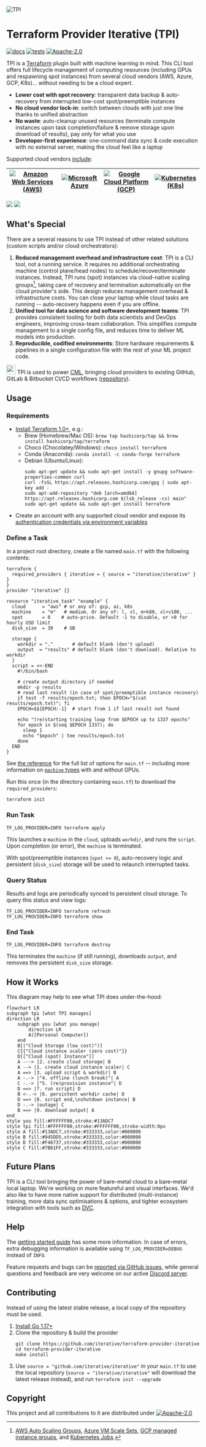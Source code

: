 ![TPI](https://static.iterative.ai/img/tpi/banner.svg)

# Terraform Provider Iterative (TPI)

[![docs](https://img.shields.io/badge/-docs-5c4ee5?logo=terraform)](https://registry.terraform.io/providers/iterative/iterative/latest/docs)
[![tests](https://img.shields.io/github/workflow/status/iterative/terraform-provider-iterative/Test?label=tests&logo=GitHub)](https://github.com/iterative/terraform-provider-iterative/actions/workflows/test.yml)
[![Apache-2.0][licence-badge]][licence-file]

TPI is a [Terraform](https://terraform.io) plugin built with machine learning in mind. This CLI tool offers full lifecycle management of computing resources (including GPUs and respawning spot instances) from several cloud vendors (AWS, Azure, GCP, K8s)... without needing to be a cloud expert.

- **Lower cost with spot recovery**: transparent data backup & auto-recovery from interrupted low-cost spot/preemptible instances
- **No cloud vendor lock-in**: switch between clouds with just one line thanks to unified abstraction
- **No waste**: auto-cleanup unused resources (terminate compute instances upon task completion/failure & remove storage upon download of results), pay only for what you use
- **Developer-first experience**: one-command data sync & code execution with no external server, making the cloud feel like a laptop

Supported cloud vendors [include][auth]:

| [![Amazon Web Services (AWS)][aws-badge]][aws] | [![Microsoft Azure][azure-badge]][azure] | [![Google Cloud Platform (GCP)][gcp-badge]][gcp] | [![Kubernetes (K8s)][k8s-badge]][k8s] |
| ---------------------------------------------- | ---------------------------------------- | ------------------------------------------------ | ------------------------------------- |

[aws-badge]: https://img.shields.io/badge/AWS-Amazon_Web_Services-black?colorA=white&logoColor=232F3E&logo=amazonaws
[aws]: https://registry.terraform.io/providers/iterative/iterative/latest/docs/guides/authentication#amazon-web-services
[azure-badge]: https://img.shields.io/badge/Azure-Microsoft_Azure-black?colorA=white&logoColor=0078D4&logo=microsoftazure
[azure]: https://registry.terraform.io/providers/iterative/iterative/latest/docs/guides/authentication#microsoft-azure
[gcp-badge]: https://img.shields.io/badge/GCP-Google_Cloud_Platform-black?colorA=white&logoColor=4285F4&logo=googlecloud
[gcp]: https://registry.terraform.io/providers/iterative/iterative/latest/docs/guides/authentication#google-cloud-platform
[k8s-badge]: https://img.shields.io/badge/K8s-Kubernetes-black?colorA=white&logoColor=326CE5&logo=kubernetes
[k8s]: https://registry.terraform.io/providers/iterative/iterative/latest/docs/guides/authentication#kubernetes
[auth]: https://registry.terraform.io/providers/iterative/iterative/latest/docs/guides/authentication

![](https://github.com/iterative/static/raw/main/img/tpi/high-level-light.png#gh-light-mode-only)
![](https://github.com/iterative/static/raw/main/img/tpi/high-level-dark.png#gh-dark-mode-only)

## What's Special

There are a several reasons to use TPI instead of other related solutions (custom scripts and/or cloud orchestrators):

1. **Reduced management overhead and infrastructure cost**:
   TPI is a CLI tool, not a running service. It requires no additional orchestrating machine (control plane/head nodes) to schedule/recover/terminate instances. Instead, TPI runs (spot) instances via cloud-native scaling groups[^scalers], taking care of recovery and termination automatically on the cloud provider's side. This design reduces management overhead & infrastructure costs. You can close your laptop while cloud tasks are running -- auto-recovery happens even if you are offline.
2. **Unified tool for data science and software development teams**:
   TPI provides consistent tooling for both data scientists and DevOps engineers, improving cross-team collaboration. This simplifies compute management to a single config file, and reduces time to deliver ML models into production.
3. **Reproducible, codified environments**:
   Store hardware requirements & pipelines in a single configuration file with the rest of your ML project code.

[^scalers]: [AWS Auto Scaling Groups](https://docs.aws.amazon.com/autoscaling/ec2/userguide/what-is-amazon-ec2-auto-scaling.html), [Azure VM Scale Sets](https://azure.microsoft.com/en-us/services/virtual-machine-scale-sets), [GCP managed instance groups](https://cloud.google.com/compute/docs/instance-groups#managed_instance_groups), and [Kubernetes Jobs](https://kubernetes.io/docs/concepts/workloads/controllers/job).

<img width=24px src="https://static.iterative.ai/logo/cml.svg"/> TPI is used to power [CML](https://cml.dev), bringing cloud providers to existing GitHub, GitLab & Bitbucket CI/CD workflows ([repository](https://github.com/iterative/cml)).

## Usage

### Requirements

- [Install Terraform 1.0+](https://learn.hashicorp.com/tutorials/terraform/install-cli#install-terraform), e.g.:
  - Brew (Homebrew/Mac OS): `brew tap hashicorp/tap && brew install hashicorp/tap/terraform`
  - Choco (Chocolatey/Windows): `choco install terraform`
  - Conda (Anaconda): `conda install -c conda-forge terraform`
  - Debian (Ubuntu/Linux):
    ```
    sudo apt-get update && sudo apt-get install -y gnupg software-properties-common curl
    curl -fsSL https://apt.releases.hashicorp.com/gpg | sudo apt-key add -
    sudo apt-add-repository "deb [arch=amd64] https://apt.releases.hashicorp.com $(lsb_release -cs) main"
    sudo apt-get update && sudo apt-get install terraform
    ```
- Create an account with any supported cloud vendor and expose its [authentication credentials via environment variables][auth]

### Define a Task

In a project root directory, create a file named `main.tf` with the following contents:

```hcl
terraform {
  required_providers { iterative = { source = "iterative/iterative" } }
}
provider "iterative" {}

resource "iterative_task" "example" {
  cloud      = "aws" # or any of: gcp, az, k8s
  machine    = "m"   # medium. Or any of: l, xl, m+k80, xl+v100, ...
  spot       = 0    # auto-price. Default -1 to disable, or >0 for hourly USD limit
  disk_size  = 30    # GB

  storage {
    workdir = "."       # default blank (don't upload)
    output  = "results" # default blank (don't download). Relative to workdir
  }
  script = <<-END
    #!/bin/bash

    # create output directory if needed
    mkdir -p results
    # read last result (in case of spot/preemptible instance recovery)
    if test -f results/epoch.txt; then EPOCH="$(cat results/epoch.txt)"; fi
    EPOCH=$${EPOCH:-1}  # start from 1 if last result not found

    echo "(re)starting training loop from $EPOCH up to 1337 epochs"
    for epoch in $(seq $EPOCH 1337); do
      sleep 1
      echo "$epoch" | tee results/epoch.txt
    done
  END
}
```

See [the reference](https://registry.terraform.io/providers/iterative/iterative/latest/docs/resources/task#argument-reference) for the full list of options for `main.tf` -- including more information on [`machine` types](https://registry.terraform.io/providers/iterative/iterative/latest/docs/resources/task#machine-type) with and without GPUs.

Run this once (in the directory containing `main.tf`) to download the `required_providers`:

```
terraform init
```

### Run Task

```
TF_LOG_PROVIDER=INFO terraform apply
```

This launches a `machine` in the `cloud`, uploads `workdir`, and runs the `script`. Upon completion (or error), the `machine` is terminated.

With spot/preemptible instances (`spot >= 0`), auto-recovery logic and persistent (`disk_size`) storage will be used to relaunch interrupted tasks.

### Query Status

Results and logs are periodically synced to persistent cloud storage. To query this status and view logs:

```
TF_LOG_PROVIDER=INFO terraform refresh
TF_LOG_PROVIDER=INFO terraform show
```

### End Task

```
TF_LOG_PROVIDER=INFO terraform destroy
```

This terminates the `machine` (if still running), downloads `output`, and removes the persistent `disk_size` storage.

## How it Works

This diagram may help to see what TPI does under-the-hood:

```mermaid
flowchart LR
subgraph tpi [what TPI manages]
direction LR
    subgraph you [what you manage]
        direction LR
        A([Personal Computer])
    end
    B[("Cloud Storage (low cost)")]
    C{{"Cloud instance scaler (zero cost)"}}
    D[["Cloud (spot) Instance"]]
    A ---> |2. create cloud storage| B
    A --> |1. create cloud instance scaler| C
    A ==> |3. upload script & workdir| B
    A -.-> |"4. offline (lunch break)"| A
    C -.-> |"5. (re)provision instance"| D
    D ==> |7. run script| D
    B <-.-> |6. persistent workdir cache| D
    D ==> |8. script end,\nshutdown instance| B
    D -.-> |outage| C
    B ==> |9. download output| A
end
style you fill:#FFFFFF00,stroke:#13ADC7
style tpi fill:#FFFFFF00,stroke:#FFFFFF00,stroke-width:0px
style A fill:#13ADC7,stroke:#333333,color:#000000
style B fill:#945DD5,stroke:#333333,color:#000000
style D fill:#F46737,stroke:#333333,color:#000000
style C fill:#7B61FF,stroke:#333333,color:#000000
```

## Future Plans

TPI is a CLI tool bringing the power of bare-metal cloud to a bare-metal local laptop. We're working on more featureful and visual interfaces. We'd also like to have more native support for distributed (multi-instance) training, more data sync optimisations & options, and tighter ecosystem integration with tools such as [DVC](https://dvc.org).

## Help

The [getting started guide](https://registry.terraform.io/providers/iterative/iterative/latest/docs/guides/getting-started) has some more information. In case of errors, extra debugging information is available using `TF_LOG_PROVIDER=DEBUG` instead of `INFO`.

Feature requests and bugs can be [reported via GitHub issues](https://github.com/iterative/terraform-provider-iterative/issues), while general questions and feedback are very welcome on our active [Discord server](https://discord.gg/bzA6uY7).

## Contributing

Instead of using the latest stable release, a local copy of the repository must be used.

1. [Install Go 1.17+](https://golang.org/doc/install)
2. Clone the repository & build the provider
   ```
   git clone https://github.com/iterative/terraform-provider-iterative
   cd terraform-provider-iterative
   make install
   ```
3. Use `source = "github.com/iterative/iterative"` in your `main.tf` to use the local repository (`source = "iterative/iterative"` will download the latest release instead), and run `terraform init --upgrade`

## Copyright

This project and all contributions to it are distributed under [![Apache-2.0][licence-badge]][licence-file]

[licence-badge]: https://img.shields.io/badge/licence-Apache%202.0-blue
[licence-file]: https://github.com/iterative/terraform-provider-iterative/blob/master/LICENSE

